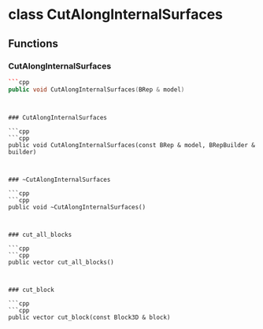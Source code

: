 # class CutAlongInternalSurfaces


## Functions

### CutAlongInternalSurfaces

```cpp
```cpp
public void CutAlongInternalSurfaces(BRep & model)
```
```


### CutAlongInternalSurfaces

```cpp
```cpp
public void CutAlongInternalSurfaces(const BRep & model, BRepBuilder & builder)
```
```


### ~CutAlongInternalSurfaces

```cpp
```cpp
public void ~CutAlongInternalSurfaces()
```
```


### cut_all_blocks

```cpp
```cpp
public vector cut_all_blocks()
```
```


### cut_block

```cpp
```cpp
public vector cut_block(const Block3D & block)
```
```




